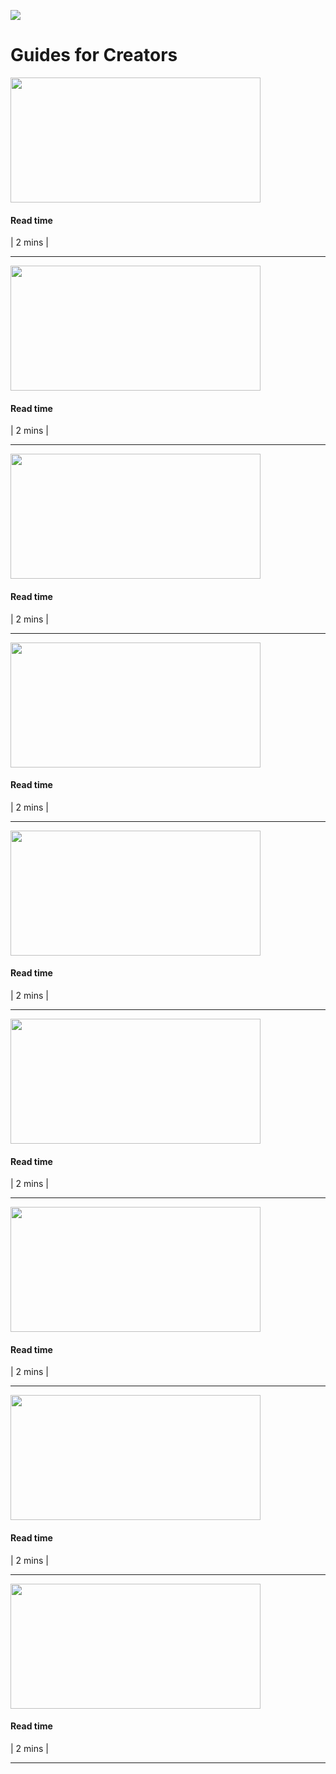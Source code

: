 ![](https://i.ibb.co/x1nSS7b/image-2023-11-18-152209271.png)

# Guides for Creators

<a href="/ZFAV_Club/Guides_for_Creators/AI_tools">
    <img src="https://i.ibb.co/mDZ7L2R/aitools.png" alt="" width="400" height="200"/>
</a>

<aside>
  
#### Read time
| 2 mins |

</aside>

---

<a href="/ZFAV_Club/Guides_for_Creators/AI_tools_for_offline">
    <img src="https://i.ibb.co/vsRhKmm/aitoolsoffline.png" alt="" width="400" height="200"/>
</a>

<aside>
  
#### Read time
| 2 mins |

</aside>

---

<a href="/ZFAV_Club/Guides_for_Creators/Community_Broadcasting">
    <img src="https://i.ibb.co/QPS6yZ2/communitybroadcasting.png" alt="" width="400" height="200"/>
</a>

<aside>
  
#### Read time
| 2 mins |

</aside>

---

<a href="/ZFAV_Club/Guides_for_Creators/Creating_Zcon_Highlights">
    <img src="https://i.ibb.co/7bb2C7m/zconhighlights.png" alt="" width="400" height="200"/>
</a>

<aside>
  
#### Read time
| 2 mins |

</aside>

---

<a href="/ZFAV_Club/Guides_for_Creators/IPFS_File_Sharing">
    <img src="https://i.ibb.co/hyV0nQt/ipfsfilesharing.png" alt="" width="400" height="200"/>
</a>

<aside>
  
#### Read time
| 2 mins |

</aside>

---

<a href="/ZFAV_Club/Guides_for_Creators/Livestream_Setup">
    <img src="https://i.ibb.co/4psKScH/livestreamsetup.png" alt="" width="400" height="200"/>
</a>

<aside>
  
#### Read time
| 2 mins |

</aside>

---

<a href="/ZFAV_Club/Guides_for_Creators/Publish_Site_on_IPFS">
    <img src="https://i.ibb.co/Vg6bLpv/publishipfs.png" alt="" width="400" height="200"/>
</a>

<aside>
  
#### Read time
| 2 mins |

</aside>

---

<a href="/ZFAV_Club/Guides_for_Creators/Serve_Github_Repo_with_IPFS">
    <img src="https://i.ibb.co/YTTCXQr/githubipfs.png" alt="" width="400" height="200"/>
</a>

<aside>
  
#### Read time
| 2 mins |

</aside>

---

<a href="/ZFAV_Club/Guides_for_Creators/Video_Subtitle_Generation_with_Translation">
    <img src="https://i.ibb.co/nRsBSCs/videosubs.png" alt="" width="400" height="200"/>
</a>

<aside>
  
#### Read time
| 2 mins |

</aside>

---
